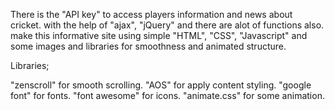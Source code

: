 There is the "API key" to access players information and news about cricket.
with the help of "ajax", "jQuery" and  there are alot of functions also. 
make this informative site using simple
"HTML", "CSS", "Javascript" and some images and libraries for smoothness
and animated structure. 


Libraries;

"zenscroll" for smooth scrolling.
"AOS" for apply content styling.
"google font" for fonts.
"font awesome" for icons.
"animate.css" for some animation.


